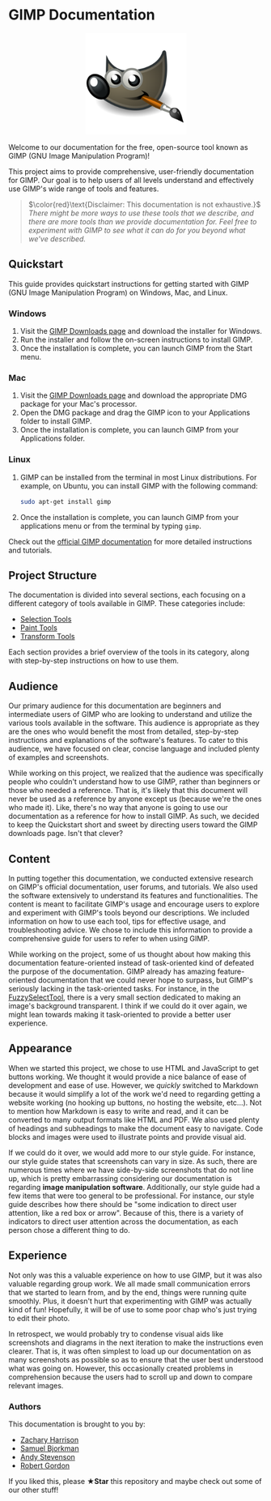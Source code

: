 # GIMP Documentation

<p align="center">
    <img src="images/GIMPLogo.png" width="200" height="200">
</p>

Welcome to our documentation for the free, open-source tool known as GIMP (GNU Image Manipulation Program)! 

This project aims to provide comprehensive, user-friendly documentation for GIMP. Our goal is to help users of all levels understand and effectively use GIMP's wide range of tools and features. 

> $\color{red}\text{Disclaimer: This documentation is not exhaustive.}$  
> *There might be more ways to use these tools that we describe, and there are more tools than we provide documentation for. Feel free to experiment with GIMP to see what it can do for you beyond what we've described.*

## Quickstart

This guide provides quickstart instructions for getting started with GIMP (GNU Image Manipulation Program) on Windows, Mac, and Linux.

### Windows

1. Visit the [GIMP Downloads page](https://www.gimp.org/downloads/) and download the installer for Windows.
2. Run the installer and follow the on-screen instructions to install GIMP.
3. Once the installation is complete, you can launch GIMP from the Start menu.

### Mac

1. Visit the [GIMP Downloads page](https://www.gimp.org/downloads/) and download the appropriate DMG package for your Mac's processor.
2. Open the DMG package and drag the GIMP icon to your Applications folder to install GIMP.
3. Once the installation is complete, you can launch GIMP from your Applications folder.

### Linux

1. GIMP can be installed from the terminal in most Linux distributions. For example, on Ubuntu, you can install GIMP with the following command: 
    ```bash
    sudo apt-get install gimp
    ```
2. Once the installation is complete, you can launch GIMP from your applications menu or from the terminal by typing `gimp`.

Check out the [official GIMP documentation](https://docs.gimp.org/2.10/en/) for more detailed instructions and tutorials.

## Project Structure

The documentation is divided into several sections, each focusing on a different category of tools available in GIMP. These categories include:

- [Selection Tools](Selection%20Tools)
- [Paint Tools](Paint%20Tools)
- [Transform Tools](Transform%20Tools)

Each section provides a brief overview of the tools in its category, along with step-by-step instructions on how to use them.


## Audience

Our primary audience for this documentation are beginners and intermediate users of GIMP who are looking to understand and utilize the various tools available in the software. This audience is appropriate as they are the ones who would benefit the most from detailed, step-by-step instructions and explanations of the software's features. To cater to this audience, we have focused on clear, concise language and included plenty of examples and screenshots.

While working on this project, we realized that the audience was specifically people who couldn't understand how to use GIMP, rather than beginners or those who needed a reference. That is, it's likely that this document will never be used as a reference by anyone except us (because we're the ones who made it). Like, there's no way that anyone is going to use our documentation as a reference for how to install GIMP. As such, we decided to keep the Quickstart short and sweet by directing users toward the GIMP downloads page. Isn't that clever?

## Content

In putting together this documentation, we conducted extensive research on GIMP's official documentation, user forums, and tutorials. We also used the software extensively to understand its features and functionalities. The content is meant to facilitate GIMP's usage and encourage users to explore and experiment with GIMP's tools beyond our descriptions. We included information on how to use each tool, tips for effective usage, and troubleshooting advice. We chose to include this information to provide a comprehensive guide for users to refer to when using GIMP.

While working on the project, some of us thought about how making this documentation feature-oriented instead of task-oriented kind of defeated the purpose of the documentation. GIMP already has amazing feature-oriented documentation that we could never hope to surpass, but GIMP's seriously lacking in the task-oriented tasks. For instance, in the [FuzzySelectTool](Selection%20Tools/FuzzySelectTool.md), there is a very small section dedicated to making an image's background transparent. I think if we could do it over again, we might lean towards making it task-oriented to provide a better user experience.

## Appearance

When we started this project, we chose to use HTML and JavaScript to get buttons working. We thought it would provide a nice balance of ease of development and ease of use. However, we *quickly* switched to Markdown because it would simplify a lot of the work we'd need to regarding getting a website working (no hooking up buttons, no hosting the website, etc...). Not to mention how Markdown is easy to write and read, and it can be converted to many output formats like HTML and PDF. We also used plenty of headings and subheadings to make the document easy to navigate. Code blocks and images were used to illustrate points and provide visual aid.

If we could do it over, we would add more to our style guide. For instance, our style guide states that screenshots can vary in size. As such, there are numerous times where we have side-by-side screenshots that do not line up, which is pretty embarrassing considering our documentation is regarding **image manipulation software**. Additionally, our style guide had a few items that were too general to be professional. For instance, our style guide describes how there should be "some indication to direct user attention, like a red box or arrow". Because of this, there is a variety of indicators to direct user attention across the documentation, as each person chose a different thing to do. 

## Experience

Not only was this a valuable experience on how to use GIMP, but it was also valuable regarding group work. We all made small communication errors that we started to learn from, and by the end, things were running quite smoothly. Plus, it doesn't hurt that experimenting with GIMP was actually kind of fun! Hopefully, it will be of use to some poor chap who's just trying to edit their photo.

In retrospect, we would probably try to condense visual aids like screenshots and diagrams in the next iteration to make the instructions even clearer. That is, it was often simplest to load up our documentation on as many screenshots as possible so as to ensure that the user best understood what was going on. However, this occasionally created problems in comprehension because the users had to scroll up and down to compare relevant images. 


### Authors

This documentation is brought to you by:
- [Zachary Harrison](https://github.com/Zachary-Harrison)
- [Samuel Bjorkman](https://github.com/snbjorkman)
- [Andy Stevenson](https://github.com/andystevenson910)
- [Robert Gordon](https://github.com/darkmono112)

If you liked this, please **★Star** this repository and maybe check out some of our other stuff!